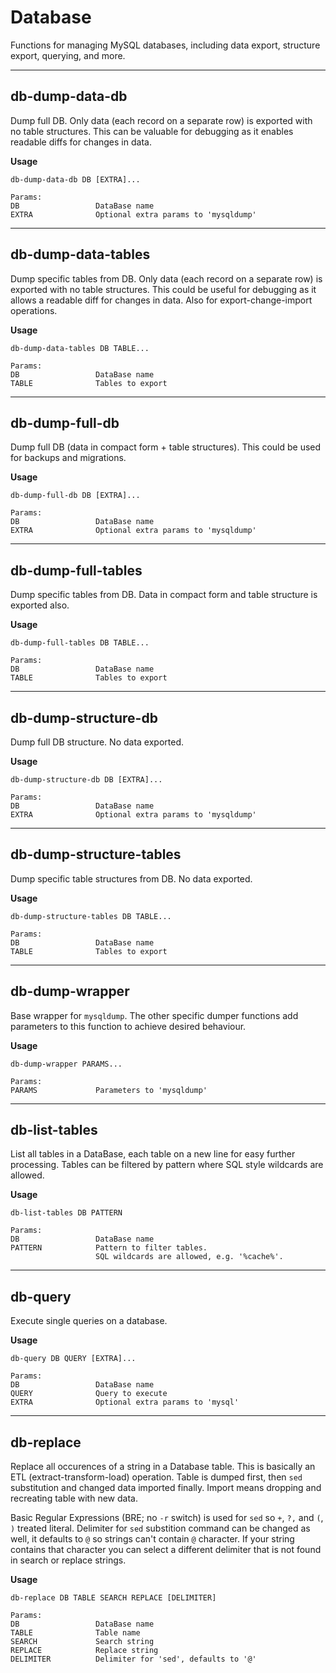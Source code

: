 # Database

Functions for managing MySQL databases, including data export, structure export, querying, and more.

---

## db-dump-data-db

Dump full DB. Only data (each record on a separate row) is exported with no table structures.
This can be valuable for debugging as it enables readable diffs for changes in data.

**Usage**

```
db-dump-data-db DB [EXTRA]...

Params:
DB                 DataBase name
EXTRA              Optional extra params to 'mysqldump'
```

---

## db-dump-data-tables

Dump specific tables from DB. Only data (each record on a separate row) is exported with no table structures.
This could be useful for debugging as it allows a readable diff for changes in data. Also for export-change-import operations.

**Usage**

```
db-dump-data-tables DB TABLE...

Params:
DB                 DataBase name
TABLE              Tables to export
```

---

## db-dump-full-db

Dump full DB (data in compact form + table structures). This could be used for backups and migrations.

**Usage**

```
db-dump-full-db DB [EXTRA]...

Params:
DB                 DataBase name
EXTRA              Optional extra params to 'mysqldump'
```

---

## db-dump-full-tables

Dump specific tables from DB. Data in compact form and table structure is exported also.

**Usage**

```
db-dump-full-tables DB TABLE...

Params:
DB                 DataBase name
TABLE              Tables to export
```

---

## db-dump-structure-db

Dump full DB structure. No data exported.

**Usage**

```
db-dump-structure-db DB [EXTRA]...

Params:
DB                 DataBase name
EXTRA              Optional extra params to 'mysqldump'
```

---

## db-dump-structure-tables

Dump specific table structures from DB. No data exported.

**Usage**

```
db-dump-structure-tables DB TABLE...

Params:
DB                 DataBase name
TABLE              Tables to export
```

---

## db-dump-wrapper

Base wrapper for `mysqldump`. The other specific dumper functions add parameters to this function to achieve desired behaviour.

**Usage**

```
db-dump-wrapper PARAMS...

Params:
PARAMS             Parameters to 'mysqldump'
```

---

## db-list-tables

List all tables in a DataBase, each table on a new line for easy further processing.
Tables can be filtered by pattern where SQL style wildcards are allowed.

**Usage**

```
db-list-tables DB PATTERN

Params:
DB                 DataBase name
PATTERN            Pattern to filter tables.
                   SQL wildcards are allowed, e.g. '%cache%'.
```

---

## db-query

Execute single queries on a database.

**Usage**

```
db-query DB QUERY [EXTRA]...

Params:
DB                 DataBase name
QUERY              Query to execute
EXTRA              Optional extra params to 'mysql'
```

---

## db-replace

Replace all occurences of a string in a Database table. This is basically an ETL (extract-transform-load) operation.
Table is dumped first, then `sed` substitution and changed data imported finally. Import means dropping and recreating table with new data.

Basic Regular Expressions (BRE; no `-r` switch) is used for `sed` so `+`, `?,` and `(`, `)` treated literal.
Delimiter for `sed` substition command can be changed as well, it defaults to `@` so strings can't contain `@` character.
If your string contains that character you can select a different delimiter that is not found in search or replace strings.

**Usage**

```
db-replace DB TABLE SEARCH REPLACE [DELIMITER]

Params:
DB                 DataBase name
TABLE              Table name
SEARCH             Search string
REPLACE            Replace string
DELIMITER          Delimiter for 'sed', defaults to '@'
```
